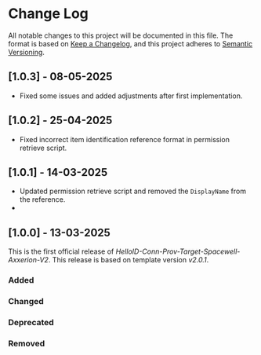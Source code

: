 # Change Log

All notable changes to this project will be documented in this file. The format is based on [Keep a Changelog](https://keepachangelog.com), and this project adheres to [Semantic Versioning](https://semver.org).

## [1.0.3] - 08-05-2025

- Fixed some issues and added adjustments after first implementation.

## [1.0.2] - 25-04-2025

- Fixed incorrect item identification reference format in permission retrieve script.

## [1.0.1] - 14-03-2025

- Updated permission retrieve script and removed the `DisplayName` from the reference.
- 
## [1.0.0] - 13-03-2025

This is the first official release of _HelloID-Conn-Prov-Target-Spacewell-Axxerion-V2_. This release is based on template version _v2.0.1_.

### Added

### Changed

### Deprecated

### Removed
